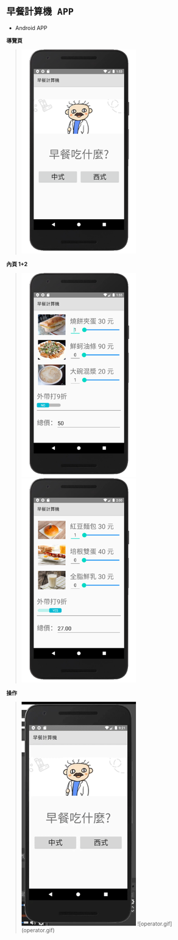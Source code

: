 # ` 早餐計算機 APP ` 

* Android APP

**導覽頁**
> <img src="guide.png" alt="guide.png" width="300"/>

**內頁 1+2**
> <img src="page1.png" alt="page1.png" width="300"/>
> <img src="page2.png" alt="page2.png" width="300"/>

**操作**
> <img src="operator.gif" alt="operator.gif" width="300"/>
> ![operator.gif](operator.gif)

<div style="page-break-after: always"></div>

